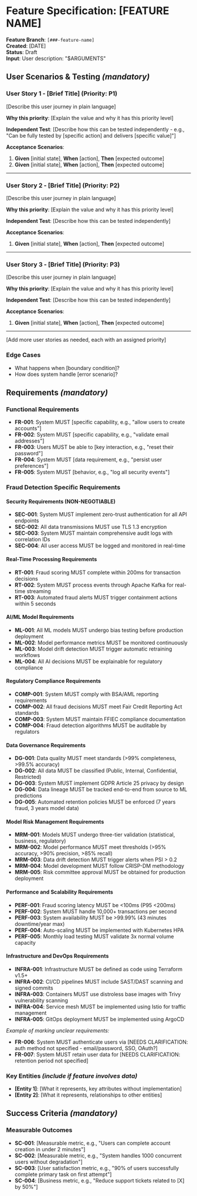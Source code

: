 # Feature Specification: [FEATURE NAME]

**Feature Branch**: `[###-feature-name]`  
**Created**: [DATE]  
**Status**: Draft  
**Input**: User description: "$ARGUMENTS"

## User Scenarios & Testing *(mandatory)*

<!--
  IMPORTANT: User stories should be PRIORITIZED as user journeys ordered by importance.
  Each user story/journey must be INDEPENDENTLY TESTABLE - meaning if you implement just ONE of them,
  you should still have a viable MVP (Minimum Viable Product) that delivers value.
  
  Assign priorities (P1, P2, P3, etc.) to each story, where P1 is the most critical.
  Think of each story as a standalone slice of functionality that can be:
  - Developed independently
  - Tested independently
  - Deployed independently
  - Demonstrated to users independently
-->

### User Story 1 - [Brief Title] (Priority: P1)

[Describe this user journey in plain language]

**Why this priority**: [Explain the value and why it has this priority level]

**Independent Test**: [Describe how this can be tested independently - e.g., "Can be fully tested by [specific action] and delivers [specific value]"]

**Acceptance Scenarios**:

1. **Given** [initial state], **When** [action], **Then** [expected outcome]
2. **Given** [initial state], **When** [action], **Then** [expected outcome]

---

### User Story 2 - [Brief Title] (Priority: P2)

[Describe this user journey in plain language]

**Why this priority**: [Explain the value and why it has this priority level]

**Independent Test**: [Describe how this can be tested independently]

**Acceptance Scenarios**:

1. **Given** [initial state], **When** [action], **Then** [expected outcome]

---

### User Story 3 - [Brief Title] (Priority: P3)

[Describe this user journey in plain language]

**Why this priority**: [Explain the value and why it has this priority level]

**Independent Test**: [Describe how this can be tested independently]

**Acceptance Scenarios**:

1. **Given** [initial state], **When** [action], **Then** [expected outcome]

---

[Add more user stories as needed, each with an assigned priority]

### Edge Cases

<!--
  ACTION REQUIRED: The content in this section represents placeholders.
  Fill them out with the right edge cases.
-->

- What happens when [boundary condition]?
- How does system handle [error scenario]?

## Requirements *(mandatory)*

<!--
  ACTION REQUIRED: The content in this section represents placeholders.
  Fill them out with the right functional requirements.
-->

### Functional Requirements

- **FR-001**: System MUST [specific capability, e.g., "allow users to create accounts"]
- **FR-002**: System MUST [specific capability, e.g., "validate email addresses"]  
- **FR-003**: Users MUST be able to [key interaction, e.g., "reset their password"]
- **FR-004**: System MUST [data requirement, e.g., "persist user preferences"]
- **FR-005**: System MUST [behavior, e.g., "log all security events"]

### Fraud Detection Specific Requirements

#### Security Requirements (NON-NEGOTIABLE)

- **SEC-001**: System MUST implement zero-trust authentication for all API endpoints
- **SEC-002**: All data transmissions MUST use TLS 1.3 encryption
- **SEC-003**: System MUST maintain comprehensive audit logs with correlation IDs
- **SEC-004**: All user access MUST be logged and monitored in real-time

#### Real-Time Processing Requirements

- **RT-001**: Fraud scoring MUST complete within 200ms for transaction decisions
- **RT-002**: System MUST process events through Apache Kafka for real-time streaming
- **RT-003**: Automated fraud alerts MUST trigger containment actions within 5 seconds

#### AI/ML Model Requirements

- **ML-001**: All ML models MUST undergo bias testing before production deployment
- **ML-002**: Model performance metrics MUST be monitored continuously
- **ML-003**: Model drift detection MUST trigger automatic retraining workflows
- **ML-004**: All AI decisions MUST be explainable for regulatory compliance

#### Regulatory Compliance Requirements

- **COMP-001**: System MUST comply with BSA/AML reporting requirements
- **COMP-002**: All fraud decisions MUST meet Fair Credit Reporting Act standards
- **COMP-003**: System MUST maintain FFIEC compliance documentation
- **COMP-004**: Fraud detection algorithms MUST be auditable by regulators

#### Data Governance Requirements

- **DG-001**: Data quality MUST meet standards (>99% completeness, >99.5% accuracy)
- **DG-002**: All data MUST be classified (Public, Internal, Confidential, Restricted)
- **DG-003**: System MUST implement GDPR Article 25 privacy by design
- **DG-004**: Data lineage MUST be tracked end-to-end from source to ML predictions
- **DG-005**: Automated retention policies MUST be enforced (7 years fraud, 3 years model data)

#### Model Risk Management Requirements

- **MRM-001**: Models MUST undergo three-tier validation (statistical, business, regulatory)
- **MRM-002**: Model performance MUST meet thresholds (>95% accuracy, >90% precision, >85% recall)
- **MRM-003**: Data drift detection MUST trigger alerts when PSI > 0.2
- **MRM-004**: Model development MUST follow CRISP-DM methodology
- **MRM-005**: Risk committee approval MUST be obtained for production deployment

#### Performance and Scalability Requirements

- **PERF-001**: Fraud scoring latency MUST be <100ms (P95 <200ms)
- **PERF-002**: System MUST handle 10,000+ transactions per second
- **PERF-003**: System availability MUST be >99.99% (43 minutes downtime/year max)
- **PERF-004**: Auto-scaling MUST be implemented with Kubernetes HPA
- **PERF-005**: Monthly load testing MUST validate 3x normal volume capacity

#### Infrastructure and DevOps Requirements

- **INFRA-001**: Infrastructure MUST be defined as code using Terraform v1.5+
- **INFRA-002**: CI/CD pipelines MUST include SAST/DAST scanning and signed commits
- **INFRA-003**: Containers MUST use distroless base images with Trivy vulnerability scanning
- **INFRA-004**: Service mesh MUST be implemented using Istio for traffic management
- **INFRA-005**: GitOps deployment MUST be implemented using ArgoCD

*Example of marking unclear requirements:*

- **FR-006**: System MUST authenticate users via [NEEDS CLARIFICATION: auth method not specified - email/password, SSO, OAuth?]
- **FR-007**: System MUST retain user data for [NEEDS CLARIFICATION: retention period not specified]

### Key Entities *(include if feature involves data)*

- **[Entity 1]**: [What it represents, key attributes without implementation]
- **[Entity 2]**: [What it represents, relationships to other entities]

## Success Criteria *(mandatory)*

<!--
  ACTION REQUIRED: Define measurable success criteria.
  These must be technology-agnostic and measurable.
-->

### Measurable Outcomes

- **SC-001**: [Measurable metric, e.g., "Users can complete account creation in under 2 minutes"]
- **SC-002**: [Measurable metric, e.g., "System handles 1000 concurrent users without degradation"]
- **SC-003**: [User satisfaction metric, e.g., "90% of users successfully complete primary task on first attempt"]
- **SC-004**: [Business metric, e.g., "Reduce support tickets related to [X] by 50%"]
